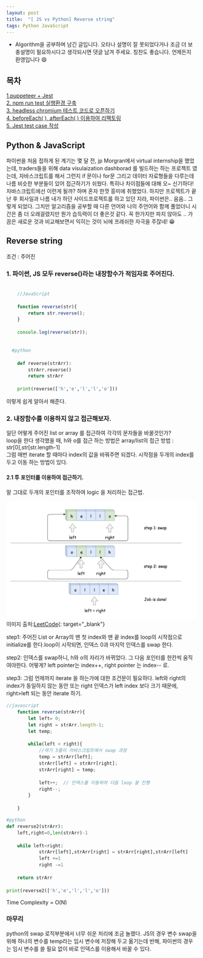 ```yaml
---
layout: post
title:  "[ JS vs Python] Reverse string"
tags: Python JavaScript
---
```

* Algorithm을 공부하며 남긴 글입니다. 오타나 설명이 잘 못되었다거나 조금 더 보충설명이 필요하시다고 생각되시면 댓글 남겨 주세요. 칭찬도 좋습니다. 언제든지 환영입니다 😄

## 목차
 [1.puppeteer + Jest](#puppeteerjest)\
 [2. npm run test 실행환경 구축 ](#npm-run-test-실행환경-구축)\
 [3. headless chromium 테스트 코드로 오픈하기](#headless-chromium-테스트-코드로-오픈하기)\
 [4. beforeEach( ), afterEach( ) 이용하여 리팩토링](#drydont-repeat-yourself)\
 [5. Jest test case 작성](#test-case-작성)

## Python & JavaScript  

파이썬을 처음 접하게 된 계기는 몇 달 전, jp Morgran에서 virtual internship을 했었는데, traders들을 위해  data visulaization dashborad 를 빌드하는 하는 프로젝트 였는데, 자바스크립트를 해서 그런지 if 문이나 for문 그리고 데이터 자료형들을 다루는데 나름 비슷한 부분들이 있어 접근하기가 쉬웠다. 특히나 차이점들에 대해 오~ 신기하다! 자바스크립트에선 이런게 될까? 하며 혼자 한껏 흥미에 취했었다. 하지만 프로젝트가 끝난 후 회사일과 나름 내가 하던 사이드프로젝트를 하고 있던 지라, 파이썬은.. 음음.. 그렇게 되었다. 그치만 알고리즘을 공부할 때 다른 언어와 나의 주언어와 함께 풀었더니 시간은 좀 더 오래걸렸지만 뭔가 습득력이 더 좋은것 같다. 꼭 한가지만 파지 않아도 .. 가끔은 새로운 것과 비교해보면서 익히는 것이 뇌에 프레쉬한 자극을 주잖네! 😁

## Reverse string 
조건 : 주어진 

### 1. 파이썬, JS 모두 reverse()라는 내장함수가 적임자로 주어진다. 


```javascript
    
    //JavaScript

    function reverse(str){
        return str.reverse();
    }
    
    console.log(reverse(str));
    
```

```python
  #python

    def reverse(strArr):
        strArr.reverse()
        return strArr

    print(reverse(['h','e','l','l','o']))
```

이렇게 쉽게 알아서 해준다. 

### 2. 내장함수를 이용하지 않고 접근해보자.  
일단 어떻게 주어진 list or array 를 접근하여 각각의 문자들을 바꿀것인가?   
loop을 한다 생각했을 때, h와 o를 접근 하는 방법은 
array/list의 접근 방법 : str[0],str[str.length-1]  
그럼 매번 iterate 할 때마다 index의 값을 바꿔주면 되겠다. 시작점을 두개의 index를 두고 이동 하는 방법이 있다.  

#### 2.1 투 포인터를 이용하여 접근하기.  

말 그대로 두개의 포인터를 조작하여 logic 을 처리하는 접근법.  

![image](/assets/twopointer.png)
 이미지 출처:[LeetCode](https://leetcode.com/problems/reverse-string/solution/){: target="_blank"}


step1: 주어진 List or Array의 맨 첫 index와 맨 끝 index를 loop의 시작점으로 initialize를 한다.loop이 시작되면, 인덱스 0과 마지막 인덱스를 swap 한다.  
  

step2: 인덱스를 swap하니, h와 o의 자리가 바뀌었다. 그 다음 포인터를 한칸씩 움직여야한다.
어떻게? left pointer는 index++, right pointer 는 index-- 로.  
     
step3: 그럼 언제까지 iterate 을 하는가에 대한 조건문이 필요하다. left와 right의 index가 동일하지 않는 동안 또는 right 인덱스가 left index 보다 크기 때문에, right>left 되는 동안 iterate 하기.

```javascript
//javascript
    function reverse(strArr){
        let left= 0;
        let right = strArr.length-1; 
        let temp;

        while(left < right){
            //여기 3줄이 자바스크립트에서 swap 과정
            temp = strArr[left]; 
            strArr[left] = strArr[right];
            strArr[right] = temp;

            left++;  // 인덱스를 이동하여 다음 loop 을 진행
            right--;
        }        

    }


```

```python
#python
def reverse2(strArr):
    left,right=0,len(strArr)-1

    while left<right:
            strArr[left],strArr[right] = strArr[right],strArr[left]
            left +=1
            right -=1
            
    return strArr

print(reverse2(['h','e','l','l','o']))
```
Time Complexity = O(N)

### 마무리
python의 swap 로직부분에서 너무 쉬운 처리에 조금 놀랬다. JS의 경우 변수 swap을 위해 하나의 변수를 temp라는 임시 변수에 저장해 두고 옮기는데 반해, 파이썬의 경우는 임시 변수를 쓸 필요 없이 바로 인덱스를 이용해서 바꿀 수 있다. 
